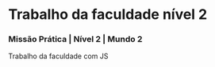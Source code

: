 # Trabalho da faculdade nível 2

### Missão Prática | Nível 2 | Mundo 2

Trabalho da faculdade com JS
